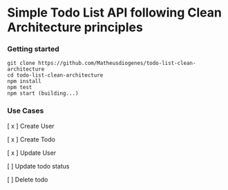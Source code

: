 # Simple Todo List API following Clean Architecture principles

### Getting started

```
git clone https://github.com/Matheusdiogenes/todo-list-clean-architecture
cd todo-list-clean-architecture
npm install
npm test
npm start (building...)
```

### Use Cases

[ x ] Create User

[ x ] Create Todo

[ x ] Update User

[ ] Update todo status

[ ] Delete todo 

